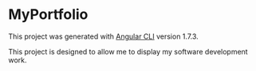 # MyPortfolio

This project was generated with [Angular CLI](https://github.com/angular/angular-cli) version 1.7.3.

This project is designed to allow me to display my software development work. 
